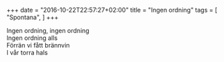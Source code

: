 +++
date = "2016-10-22T22:57:27+02:00"
title = "Ingen ordning"
tags = [
  "Spontana",
]
+++

Ingen ordning, ingen ordning  
Ingen ordning alls  
Förrän vi fått brännvin   
I vår torra hals  
